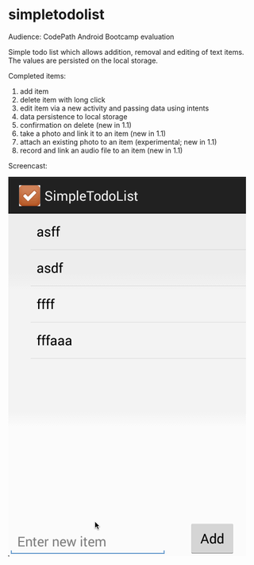 simpletodolist
==============
Audience: CodePath Android Bootcamp evaluation

Simple todo list which allows addition, removal and editing of text items. The values are persisted on the local storage.

Completed items:
  1. add item
  1. delete item with long click
  1. edit item via a new activity and passing data using intents
  1. data persistence to local storage
  2. confirmation on delete (new in 1.1)
  3. take a photo and link it to an item (new in 1.1)
  4. attach an existing photo to an item (experimental; new in 1.1)
  5. record and link an audio file to an item (new in 1.1)

Screencast:

![screencast](simpletodolist-recording.gif)
